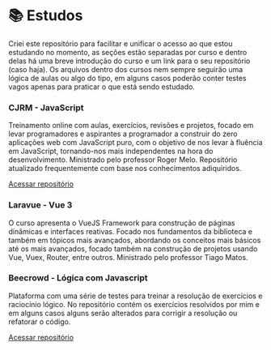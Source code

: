 # :books: Estudos

Criei este repositório para facilitar e unificar o acesso ao que estou estudando no momento, as seções estão separadas por curso e dentro delas há uma breve introdução do curso e um link para o seu repositório (caso haja). Os arquivos dentro dos cursos nem sempre seguirão uma lógica de aulas ou algo do tipo, em alguns casos poderão conter testes vagos apenas para praticar o que está sendo estudado.

### CJRM - JavaScript

Treinamento online com aulas, exercícios, revisões e projetos, focado em levar programadores e aspirantes a programador a construir do zero aplicações web com JavaScript puro, com o objetivo de nos levar à fluência em JavaScript, tornando-nos mais independentes na hora do desenvolvimento. Ministrado pelo professor Roger Melo. Repositório atualizado frequentemente com base nos conhecimentos adiquiridos.

[Acessar repositório](https://github.com/santos2408/CJRM-Javascript)

### Laravue - Vue 3

O curso apresenta o VueJS Framework para construção de páginas dinâmicas e interfaces reativas. Focado nos fundamentos da biblioteca e também em tópicos mais avançados, abordando os conceitos mais básicos até os mais avançados, focado também na construção de projetos usando Vue, Vuex, Router, entre outros. Ministrado pelo professor Tiago Matos.

<!-- [Acessar repositório](https://github.com/santos2408/VueMastery) -->

### Beecrowd - Lógica com Javascript

Plataforma com uma série de testes para treinar a resolução de exercícios e raciocínio lógico. No repositório contém os exercícios resolvidos por mim e em alguns casos alguns serão alterados para corrigir a resolução ou refatorar o código.

[Acessar repositório](https://github.com/santos2408/beeCrowd-tests)
